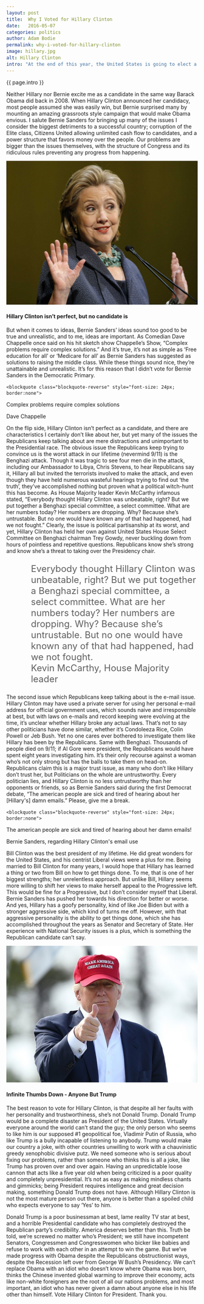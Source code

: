 ```yaml
---
layout: post
title:  Why I Voted for Hillary Clinton
date:   2016-05-07
categories: politics
author: Adam Bodie
permalink: why-i-voted-for-hillary-clinton
image: hillary.jpg
alt: Hillary Clinton
intro: "At the end of this year, the United States is going to elect a new President, as Obama’s two terms reaches its end.  With that said, it’s important to me that we continue to make progress in building our country's economy, security and social progression.  The Republican’s presumptive candidate is Donald Trump, billionaire entrepreneur and reality TV star.  I will never vote for Donald Trump; he attracts the worst kind of attention and has led the most hateful campaign ever.  But it was much more difficult to choose between Hillary Clinton and Bernie Sanders, her Democrat competition for the Democratic nominee.  Though both candidates have their strengths and weaknesses, in the end I am throwing my support behind Mrs. Hillary Clinton."
---
```

<div class="article">
	<p> {{ page.intro }}</p>
	<p>Neither Hillary nor Bernie excite me as a candidate in the same way Barack Obama did back in 2008.  When Hillary Clinton announced her candidacy, most people assumed she was easily win, but Bernie surprised many by mounting an amazing grassroots style campaign that would make Obama envious.  I salute Bernie Sanders for bringing up many of the issues I consider the biggest detriments to a successful country; corruption of the Elite class, Citizens United allowing unlimited cash flow to candidates, and a power structure that favors money over the people.  Our problems are bigger than the issues themselves, with the structure of Congress and its ridiculous rules preventing any progress from happening.</p>
	<div class="blog-pic" style="float:left">
		<img src="/img/hillary.jpg" data-toggle="tooltip" title="Hillary Clinton" class="image block img-responsive">
		<h4>Hillary Clinton isn’t perfect, but no candidate is</h4>
	</div>
	<p>But when it comes to ideas, Bernie Sanders’ ideas sound too good to be true and unrealistic, and to me, ideas are important.  As Comedian Dave Chappelle once said on his hit sketch show Chappelle’s Show, “Complex problems require complex solutions.”  And it’s true, it’s not as simple as ‘Free education for all’ or ‘Medicare for all’ as Bernie Sanders has suggested as solutions to raising the middle class.  While these things sound nice, they’re unattainable and unrealistic.  It’s for this reason that I didn’t vote for Bernie Sanders in the Democratic Primary.</p>

	<blockquote class="blockquote-reverse" style="font-size: 24px; border:none">
Complex problems require complex solutions
		<footer>Dave Chappelle</footer>
	</blockquote>

<p>On the flip side, Hillary Clinton isn’t perfect as a candidate, and there are characteristics I certainly don’t like about her, but yet many of the issues the Republicans keep talking about are mere distractions and unimportant to the Presidential race.  The obvious issue the Republicans keep trying to convince us is the worst attack in our lifetime (nevermind 9/11) is the Benghazi attack.  Though it was tragic to see four men die in the attack, including our Ambassador to Libya, Chris Stevens, to hear Republicans say it, Hillary all but invited the terrorists involved to make the attack, and even though they have held numerous wasteful hearings trying to find out ‘the truth’, they’ve accomplished nothing but proven what a political witch-hunt this has become.  As House Majority leader Kevin McCarthy infamous stated, “Everybody thought Hillary Clinton was unbeatable, right? But we put together a Benghazi special committee, a select committee. What are her numbers today? Her numbers are dropping. Why? Because she’s untrustable. But no one would have known any of that had happened, had we not fought.”  Clearly, the issue is political partisanship at its worst, and yet, Hillary Clinton has held her own against United States House Select Committee on Benghazi chairman Trey Gowdy, never buckling down from hours of pointless and repetitive questions.  Republicans know she’s strong and know she’s a threat to taking over the Presidency chair.</p>
<blockquote style="font-size: 24px; border:none">
Everybody thought Hillary Clinton was unbeatable, right? But we put together a Benghazi special committee, a select committee. What are her numbers today? Her numbers are dropping. Why? Because she’s untrustable. But no one would have known any of that had happened, had we not fought.
<footer>Kevin McCarthy, House Majority leader</footer>
</blockquote>

<p>The second issue which Republicans keep talking about is the e-mail issue.  Hillary Clinton may have used a private server for using her personal e-mail address for official government uses, which sounds naive and irresponsible at best, but with laws on e-mails and record keeping were evolving at the time, it’s unclear whether Hillary broke any actual laws.  That’s not to say other politicians have done similar, whether it’s Condoleeza Rice, Colin Powell or Jeb Bush.  Yet no one cares ever bothered to investigate them like Hillary has been by the Republicans.  Same with Benghazi.  Thousands of people died on 9/11; if Al Gore were president, the Republicans would have spent eight years investigating him.  It’s their only recourse against a woman who’s not only strong but has the balls to take them on head-on.  Republicans claim this is a major trust issue, as many who don’t like Hillary don’t trust her, but Politicians on the whole are untrustworthy.  Every politician lies, and Hillary Clinton is no less untrustworthy than her opponents or friends, so as Bernie Sanders said during the first Democrat debate, “The american people are sick and tired of hearing about her [Hillary's] damn emails.”  Please, give me a break.</p>

	<blockquote class="blockquote-reverse" style="font-size: 24px; border:none">
The american people are sick and tired of hearing about her damn emails!
		<footer>Bernie Sanders, regarding Hillary Clinton's email use</footer>
	</blockquote>

<p>Bill Clinton was the best president of my lifetime.  He did great wonders for the United States, and his centrist Liberal views were a plus for me.  Being married to Bill Clinton for many years, I would hope that Hillary has learned a thing or two from Bill on how to get things done.  To me, that is one of her biggest strengths; her unrelentless approach.  But unlike Bill, Hillary seems more willing to shift her views to make herself appeal to the Progressive left.  This would be fine for a Progressive, but I don’t consider myself that Liberal.  Bernie Sanders has pushed her towards his direction for better or worse.  And yes, Hillary has a goofy personality, kind of like Joe Biden but with a stronger aggressive side, which kind of turns me off.  However, with that aggressive personality is the ability to get things done, which she has accomplished throughout the years as Senator and Secretary of State.  Her experience with National Security issues is a plus, which is something the Republican candidate can’t say.</p>
	<div class="blog-pic">
		<img src="/img/trump3.jpg" data-toggle="tooltip" title="Donald Trump" class="image block img-responsive">
		<h4>Infinite Thumbs Down - Anyone But Trump</h4>
	</div>
<p>The best reason to vote for Hillary Clinton, is that despite all her faults with her personality and trustworthiness, she’s not Donald Trump.  Donald Trump would be a complete disaster as President of the United States.  Virtually everyone around the world can’t stand the guy; the only person who seems to like him is our supposed #1 geopolitical foe, Vladimir Putin of Russia, who like Trump is a bully incapable of listening to anybody.  Trump would make our country a joke, with other countries unwilling to work with a chauvinistic greedy xenophobic divisive putz.  We need someone who is serious about fixing our problems, rather than someone who thinks this is all a joke, like Trump has proven over and over again.  Having an unpredictable loose cannon that acts like a five year old when being criticized is a poor quality and completely unpresidential.  It’s not as easy as making mindless chants and gimmicks; being President requires intelligence and great decision making, something Donald Trump does not have.  Although Hillary Clinton is not the most mature person out there, anyone is better than a spoiled child who expects everyone to say ‘Yes’ to him.</p>
<p>Donald Trump is a poor businessman at best, lame reality TV star at best, and a horrible Presidential candidate who has completely destroyed the Republican party’s credibility.  America deserves better than this.  Truth be told, we’re screwed no matter who’s President; we still have incompetent Senators, Congressmen and Congresswomen who bicker like babies and refuse to work with each other in an attempt to win the game.  But we’ve made progress with Obama despite the Republicans obstructionist ways, despite the Recession left over from George W Bush’s Presidency.  We can’t replace Obama with an idiot who doesn’t know where Obama was born, thinks the Chinese invented global warming to improve their economy, acts like non-white foreigners are the root of all our nations problems, and most important, an idiot who has never given a damn about anyone else in his life other than himself.  Vote Hillary Clinton for President.  Thank you.</p>
</div>


